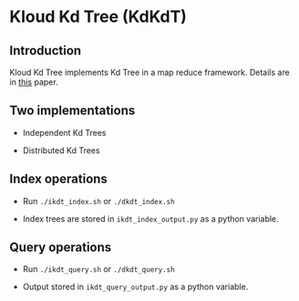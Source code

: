 Kloud Kd Tree (KdKdT)
=================================

Introduction
------------
Kloud Kd Tree implements Kd Tree in a map reduce framework. Details are in [this](http://www.vision.caltech.edu/malaa/publications/aly11distributed.pdf) paper.

Two implementations
-------------------

* Independent Kd Trees

* Distributed Kd Trees

Index operations
----------------

* Run `./ikdt_index.sh` or `./dkdt_index.sh`

* Index trees are stored in `ikdt_index_output.py` as a python variable.

Query operations
----------------

* Run `./ikdt_query.sh` or `./dkdt_query.sh`

* Output stored in `ikdt_query_output.py` as a python variable.
